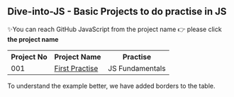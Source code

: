 <h2>Dive-into-JS - Basic Projects to do practise in JS</h2>

✨You can reach GitHub JavaScript from the project name 👉 please click **the project name**


<table style="width:100%">
  <tr>
    <th class="title">Project No</th>
    <th class="title">Project Name</th>
    <th class="title">Practise</th>
  </tr>
  <tr>
    <td>001</td>
    <td><a href="#">First Practise </a></td>
    <td>JS Fundamentals</td>
  </tr>
</table>

<p>To understand the example better, we have added borders to the table.</p>
